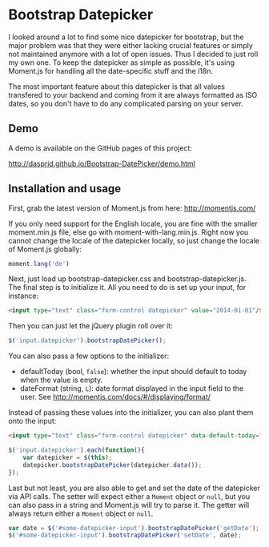 # Bootstrap Datepicker

I looked around a lot to find some nice datepicker for bootstrap, but the major
problem was that they were either lacking crucial features or simply not
maintained anymore with a lot of open issues. Thus I decided to just roll my
own one. To keep the datepicker as simple as possible, it's using Moment.js
for handling all the date-specific stuff and the i18n.

The most important feature about this datepicker is that all values transfered
to your backend and coming from it are always formatted as ISO dates, so you
don't have to do any complicated parsing on your server.

## Demo

A demo is available on the GitHub pages of this project:

http://dasprid.github.io/Bootstrap-DatePicker/demo.html

## Installation and usage

First, grab the latest version of Moment.js from here:
http://momentjs.com/

If you only need support for the English locale, you are fine with the smaller
moment.min.js file, else go with moment-with-lang.min.js. Right now you cannot
change the locale of the datepicker locally, so just change the locale of
Moment.js globally:

```js
moment.lang('de')
```

Next, just load up bootstrap-datepicker.css and bootstrap-datepicker.js. The
final step is to initialize it. All you need to do is set up your input, for
instance:

```html
<input type="text" class="form-control datepicker" value="2014-01-01"/>
```

Then you can just let the jQuery plugin roll over it:

```js
$('input.datepicker').bootstrapDatePicker();
```

You can also pass a few options to the initializer:

- defaultToday (bool, ```false```): whether the input should default to today
  when the value is empty.
- dateFormat (string, ```L```): date format displayed in the input field to the
  user. See http://momentjs.com/docs/#/displaying/format/

Instead of passing these values into the initializer, you can also plant them
onto the input:

```html
<input type="text" class="form-control datepicker" data-default-today="true" data-date-format="YY/MM/DD"/>
```

```js
$('input.datepicker').each(function(){
    var datepicker = $(this);
    datepicker.bootstrapDatePicker(datepicker.data());
});
```

Last but not least, you are also able to get and set the date of the datepicker
via API calls. The setter will expect either a ```Moment``` object or
```null```, but you can also pass in a string and Moment.js will try to parse
it. The getter will always return either a ```Moment``` object or ```null```.

```js
var date = $('#some-datepicker-input').bootstrapDatePicker('getDate');
$('#some-datepicker-input').bootstrapDatePicker('setDate', date);
```

